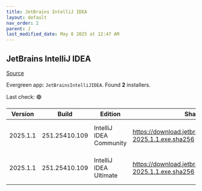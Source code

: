 ```yaml
---
title: JetBrains IntelliJ IDEA
layout: default
nav_order: 2
parent: J
last_modified_date: May 8 2025 at 12:47 AM
---
```


## JetBrains IntelliJ IDEA

[Source](https://www.jetbrains.com/)

Evergreen app: `JetBrainsIntelliJIDEA`. Found **2** installers.

Last check: 🟢

| Version  | Build         | Edition                 | Sha256                                                         | Date     | Size       | Type | URI                                                                                                                |
| -------- | ------------- | ----------------------- | -------------------------------------------------------------- | -------- | ---------- | ---- | ------------------------------------------------------------------------------------------------------------------ |
| 2025.1.1 | 251.25410.109 | IntelliJ IDEA Community | https://download.jetbrains.com/idea/ideaIC-2025.1.1.exe.sha256 | 7/5/2025 | 843286864  | exe  | [https://download.jetbrains.com/idea/ideaIC-2025.1.1.exe](https://download.jetbrains.com/idea/ideaIC-2025.1.1.exe) |
| 2025.1.1 | 251.25410.109 | IntelliJ IDEA Ultimate  | https://download.jetbrains.com/idea/ideaIU-2025.1.1.exe.sha256 | 7/5/2025 | 1266063104 | exe  | [https://download.jetbrains.com/idea/ideaIU-2025.1.1.exe](https://download.jetbrains.com/idea/ideaIU-2025.1.1.exe) |
